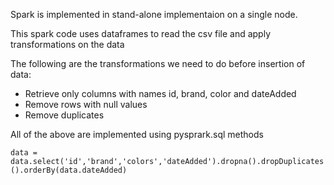 Spark is implemented in stand-alone implementaion on a single node.

This spark code uses dataframes to read the csv file and apply transformations on the data

The following are the transformations we need to do before insertion of data:

- Retrieve only columns with names id, brand, color and dateAdded
- Remove rows with null values
- Remove duplicates

All of the above are implemented using pysprark.sql methods 

`data = data.select('id','brand','colors','dateAdded').dropna().dropDuplicates().orderBy(data.dateAdded)`

